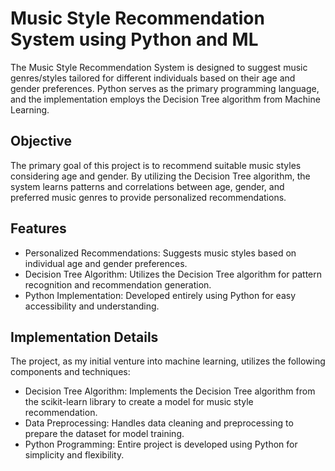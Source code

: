 # Music Style Recommendation System using Python and ML

The Music Style Recommendation System is designed to suggest music genres/styles tailored for different individuals based on their age and gender preferences. Python serves as the primary programming language, and the implementation employs the Decision Tree algorithm from Machine Learning.

## Objective

The primary goal of this project is to recommend suitable music styles considering age and gender. By utilizing the Decision Tree algorithm, the system learns patterns and correlations between age, gender, and preferred music genres to provide personalized recommendations.

## Features

- Personalized Recommendations: Suggests music styles based on individual age and gender preferences.
- Decision Tree Algorithm: Utilizes the Decision Tree algorithm for pattern recognition and recommendation generation.
- Python Implementation: Developed entirely using Python for easy accessibility and understanding.

## Implementation Details

The project, as my initial venture into machine learning, utilizes the following components and techniques:

- Decision Tree Algorithm: Implements the Decision Tree algorithm from the scikit-learn library to create a model for music style recommendation.
- Data Preprocessing: Handles data cleaning and preprocessing to prepare the dataset for model training.
- Python Programming: Entire project is developed using Python for simplicity and flexibility.
